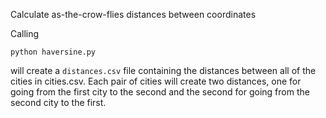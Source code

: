 Calculate as-the-crow-flies distances between coordinates

Calling

    python haversine.py

will create a `distances.csv` file containing the distances between all of the cities in cities.csv. Each pair of cities will create two distances, one for going from the first city to the second and the second for going from the second city to the first.
